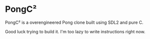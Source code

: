 # PongC²

PongC² is a overengineered Pong clone built using SDL2 and pure C.

Good luck trying to build it.
I'm too lazy to write instructions right now.
